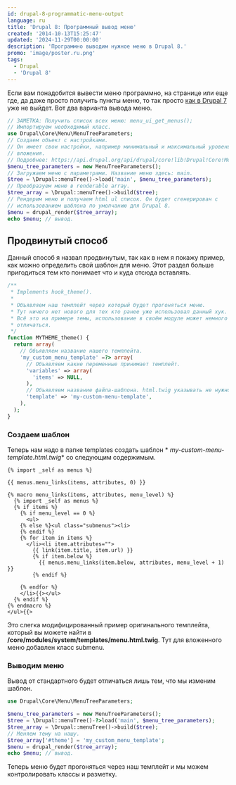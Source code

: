 ```yaml
---
id: drupal-8-programmatic-menu-output
language: ru
title: 'Drupal 8: Программный вывод меню'
created: '2014-10-13T15:25:47'
updated: '2024-11-29T00:00:00'
description: 'Программно выводим нужное меню в Drupal 8.'
promo: 'image/poster.ru.png'
tags:
  - Drupal
  - 'Drupal 8'
---
```


Если вам понадобится вывести меню программно, на странице или еще где, да даже
просто получить пункты меню, то так
просто [как в Drupal 7](http://niklan.net/blog/30) уже не выйдет. Вот два
варианта вывода меню.

```php {"header":"Стандартный"}
// ЗАМЕТКА: Получить список всех меню: menu_ui_get_menus();
// Импортируем необходимый класс.
use Drupal\Core\Menu\MenuTreeParameters;
// Создаем объект с настройками.
// Он имеет свои настройки, например минимальный и максимальный уровень
// вложения.
// Подробнее: https://api.drupal.org/api/drupal/core!lib!Drupal!Core!Menu!MenuTreeParameters.php/class/MenuTreeParameters/8
$menu_tree_parameters = new MenuTreeParameters();
// Загружаем меню с параметрами. Название меню здесь: main.
$tree = \Drupal::menuTree()->load('main', $menu_tree_parameters);
// Преобразуем меню в renderable array.
$tree_array = \Drupal::menuTree()->build($tree);
// Рендерим меню и получаем html ul список. Он будет сгенерирован с
// использованием шаблона по умолчанию для Drupal 8.
$menu = drupal_render($tree_array);
echo $menu; // вывод.
```

## Продвинутый способ

Данный способ я назвал продвинутым, так как в нем я покажу пример, как можно
определить свой шаблон для меню. Этот раздел больше пригодиться тем кто понимает
что и куда отсюда вставлять.

```php {"header":"Регистрируем шаблон"}
/**
 * Implements hook_theme().
 *
 * Объявляем наш темплейт через который будет прогоняться меню.
 * Тут ничего нет нового для тех кто ранее уже использовал данный хук.
 * Всё это на примере темы, использование в своём модуле может немного
 * отличаться.
 */
function MYTHEME_theme() {
  return array(
    // Объявляем название нашего темплейта.
    'my_custom_menu_template' =?> array(
      // Объявляем какие переменные принимает темплейт.
      'variables' => array(
        'items' => NULL,
      ),
      // Объявляем название файла-шаблона. html.twig указывать не нужно.
      'template' => 'my-custom-menu-template',
    ),
  );
}
```

### Создаем шаблон

Теперь нам надо в папке templates создать шаблон *
*my-custom-menu-template.html.twig** со следующим содержимым.

```twig
{% import _self as menus %}

{{ menus.menu_links(items, attributes, 0) }}

{% macro menu_links(items, attributes, menu_level) %}
  {% import _self as menus %}
  {% if items %}
    {% if menu_level == 0 %}
      <ul>
    {% else %}<ul class="submenus"><li>
    {% endif %}
    {% for item in items %}
      </li><li item.attributes="">
        {{ link(item.title, item.url) }}
        {% if item.below %}
          {{ menus.menu_links(item.below, attributes, menu_level + 1) }}
        {% endif %}
      
    {% endfor %}
    </li>{{></ul>
  {% endif %}
{% endmacro %}
</ul>{{>
```

Это слегка модифицированный пример оригинального темплейта, который вы можете
найти в **/core/modules/system/templates/menu.html.twig**. Тут для вложенного
меню добавлен класс submenu.

### Выводим меню

Вывод от стандартного будет отличаться лишь тем, что мы изменим шаблон.

```php
use Drupal\Core\Menu\MenuTreeParameters;

$menu_tree_parameters = new MenuTreeParameters();
$tree = \Drupal::menuTree()-?>load('main', $menu_tree_parameters);
$tree_array = \Drupal::menuTree()->build($tree);
// Меняем тему на нашу.
$tree_array['#theme'] = 'my_custom_menu_template';
$menu = drupal_render($tree_array);
echo $menu; // вывод.
```

Теперь меню будет прогоняться через наш темплейт и мы можем контролировать
классы и разметку.
